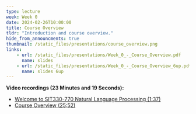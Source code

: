 ```yaml
---
type: lecture
week: Week 0
date: 2024-02-26T10:00:00
title: Course Overview
tldr: "Introduction and course overview."
hide_from_announcments: true
thumbnail: /static_files/presentations/course_overview.png
links: 
    - url: /static_files/presentations/Week_0_-_Course_Overview.pdf
      name: slides
    - url: /static_files/presentations/Week_0_-_Course_Overview_6up.pdf
      name: slides 6up
---
```

**Video recordings (23 Minutes and 19 Seconds):**
- [Welcome to SIT330-770 Natural Language Processing (1:37)](https://www.youtube.com/watch?v=g-_oLHVzcik&list=PLOkd5jhg0iW2ahKx_7C9E6VmgPE2RR4mC)
- [Course Overview (25:52)](https://youtu.be/NRbdOjZAFSY)
